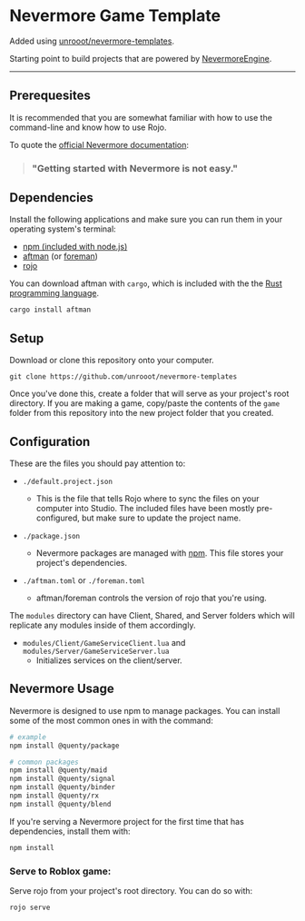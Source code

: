 # Nevermore Game Template
Added using [unrooot/nevermore-templates](https://github.com/unrooot/nevermore-templates).

Starting point to build projects that are powered by [NevermoreEngine](https://github.com/Quenty/NevermoreEngine).

---

## Prerequesites
It is recommended that you are somewhat familiar with how to use the command-line and know how to use Rojo.

To quote the [official Nevermore documentation](https://quenty.github.io/NevermoreEngine/docs/intro):

> ### "Getting started with Nevermore is not easy."

## Dependencies
Install the following applications and make sure you can run them in your operating system's terminal:
* [npm (included with node.js)](https://nodejs.org/en/download/)
* [aftman](https://github.com/LPGhatguy/aftman) (or [foreman](https://github.com/Roblox/foreman))
* [rojo](https://rojo.space/)

You can download aftman with `cargo`, which is included with the the [Rust programming language](https://rustup.rs/).
```sh
cargo install aftman
```

## Setup
Download or clone this repository onto your computer.
```
git clone https://github.com/unrooot/nevermore-templates
```

Once you've done this, create a folder that will serve as your project's root directory. If you are making a game, copy/paste the contents of the `game` folder from this repository into the new project folder that you created.

## Configuration
These are the files you should pay attention to:

* `./default.project.json`
	- This is the file that tells Rojo where to sync the files on your computer into Studio. The included files have been mostly pre-configured, but make sure to update the project name.

* `./package.json`
	- Nevermore packages are managed with [npm](https://www.npmjs.com/). This file stores your project's dependencies.

* `./aftman.toml` or `./foreman.toml`
	- aftman/foreman controls the version of rojo that you're using.

The `modules` directory can have Client, Shared, and Server folders which will replicate any modules inside of them accordingly.

* `modules/Client/GameServiceClient.lua` and `modules/Server/GameServiceServer.lua`
	- Initializes services on the client/server.

## Nevermore Usage
Nevermore is designed to use npm to manage packages. You can install some of the most common ones in with the command:
```sh
# example
npm install @quenty/package

# common packages
npm install @quenty/maid
npm install @quenty/signal
npm install @quenty/binder
npm install @quenty/rx
npm install @quenty/blend
```
If you're serving a Nevermore project for the first time that has dependencies, install them with:
```sh
npm install
```

### Serve to Roblox game:
Serve rojo from your project's root directory. You can do so with:
```sh
rojo serve
```